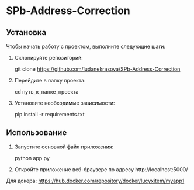 # SPb-Address-Correction

## Установка

Чтобы начать работу с проектом, выполните следующие шаги:

1. Склонируйте репозиторий:
   

   git clone https://github.com/ludanekrasova/SPb-Address-Correction
   
2. Перейдите в папку проекта:
   

   cd путь_к_папке_проекта
   
3. Установите необходимые зависимости:
   

   pip install -r requirements.txt
   

## Использование

1. Запустите основной файл приложения:
   

   python app.py
   
2. Откройте приложение веб-браузере по адресу http://localhost:5000/

Для докера: https://hub.docker.com/repository/docker/lucyxitem/myapp1
  
